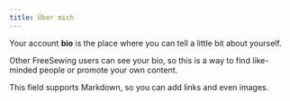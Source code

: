 ```yaml
---
title: Über mich
---
```


Your account **bio** is the place where you can tell a little bit about yourself.

Other FreeSewing users can see your bio, so this is a way to find like-minded people or promote your own content.

This field supports Markdown, so you can add links and even images.
